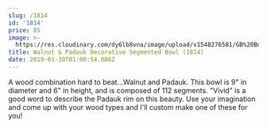 ```yaml
---
slug: /1814
id: '1814'
price: 85
image: >-
  https://res.cloudinary.com/dy6lb8vna/image/upload/v1548276581/GB%20Bowlworks%20Gallery/DSC_3075a.jpg
title: Walnut & Padauk Decorative Segmented Bowl (1814)
date: 2019-01-30T01:00:54.086Z
---
```

A wood combination hard to beat...Walnut and Padauk. This bowl is 9" in diameter and 6" in height, and is composed of 112 segments. "Vivid" is a good word to describe the Padauk rim on this beauty. Use your imagination and come up with your wood types and I'll custom make one of these for you!
